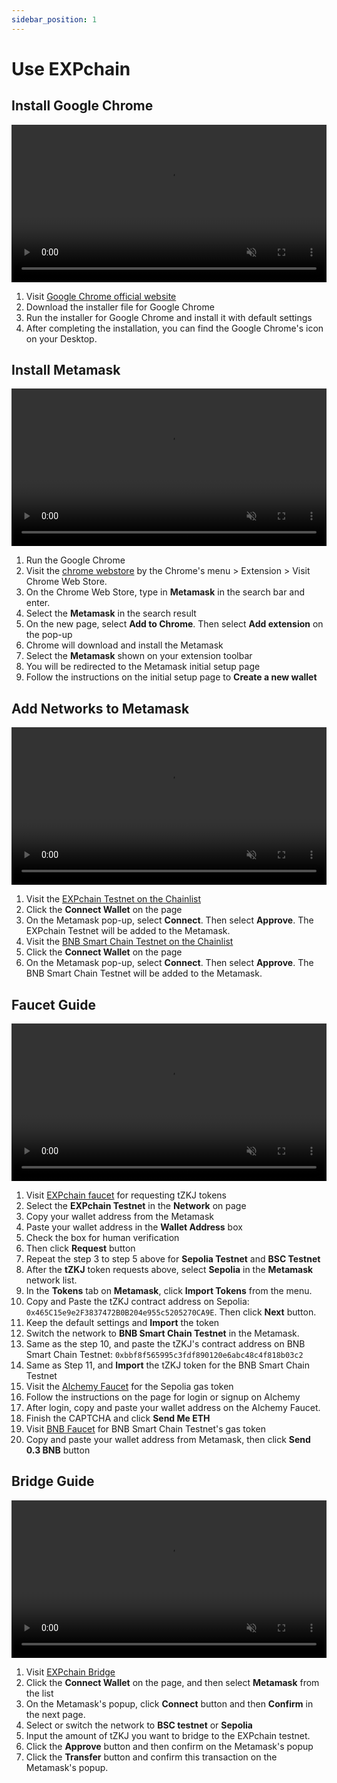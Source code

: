```yaml
---
sidebar_position: 1
---
```


# Use EXPchain

## Install Google Chrome

<video width="100%" muted controls>
    <source src="https://visual-asset.polyhedra.network/EXPchain/tutorial_video/01. Download Google Chrome.mp4" type="video/mp4" />
</video>

1. Visit [Google Chrome official website](https://www.google.com/chrome/)
2. Download the installer file for Google Chrome
3. Run the installer for Google Chrome and install it with default settings
4. After completing the installation, you can find the Google Chrome's icon on your Desktop.

## Install Metamask

<video width="100%" muted controls>
    <source src="https://visual-asset.polyhedra.network/EXPchain/tutorial_video/02. Install Metamask.mp4" type="video/mp4" />
</video>

1. Run the Google Chrome
2. Visit the [chrome webstore](https://chromewebstore.google.com/) by the Chrome's menu > Extension > Visit Chrome Web Store.
3. On the Chrome Web Store, type in **Metamask** in the search bar and enter.
4. Select the **Metamask** in the search result
5. On the new page, select **Add to Chrome**. Then select **Add extension** on the pop-up
6. Chrome will download and install the Metamask
7. Select the **Metamask** shown on your extension toolbar
8. You will be redirected to the Metamask initial setup page
9. Follow the instructions on the initial setup page to **Create a new wallet**

## Add Networks to Metamask

<video width="100%" muted controls>
    <source src="https://visual-asset.polyhedra.network/EXPchain/tutorial_video/03. Wallet Network Configuration.mp4" type="video/mp4" />
</video>

1. Visit the [EXPchain Testnet on the Chainlist](https://chainlist.org/chain/18880)
2. Click the **Connect Wallet** on the page
3. On the Metamask pop-up, select **Connect**. Then select **Approve**. The EXPchain Testnet will be added to the Metamask.
4. Visit the [BNB Smart Chain Testnet on the Chainlist](https://chainlist.org/chain/97)
5. Click the **Connect Wallet** on the page
6. On the Metamask pop-up, select **Connect**. Then select **Approve**. The BNB Smart Chain Testnet will be added to the Metamask.

## Faucet Guide

<video width="100%" muted controls>
    <source src="https://visual-asset.polyhedra.network/EXPchain/tutorial_video/04. Faucet Guide.mp4" type="video/mp4" />
</video>

1. Visit [EXPchain faucet](https://faucet.expchain.ai) for requesting tZKJ tokens
2. Select the **EXPchain Testnet** in the **Network** on page
3. Copy your wallet address from the Metamask
4. Paste your wallet address in the **Wallet Address** box
5. Check the box for human verification
6. Then click **Request** button
7. Repeat the step 3 to step 5 above for **Sepolia Testnet** and **BSC Testnet**
8. After the **tZKJ** token requests above, select **Sepolia** in the **Metamask** network list.
9. In the **Tokens** tab on **Metamask**, click **Import Tokens** from the menu.
10. Copy and Paste the tZKJ contract address on Sepolia: `0x465C15e9e2F3837472B0B204e955c5205270CA9E`. Then click **Next** button.
11. Keep the default settings and **Import** the token
12. Switch the network to **BNB Smart Chain Testnet** in the Metamask.
13. Same as the step 10, and paste the tZKJ's contract address on BNB Smart Chain Testnet: `0xbbf8f565995c3fdf890120e6abc48c4f818b03c2`
14. Same as Step 11, and **Import** the tZKJ token for the BNB Smart Chain Testnet
15. Visit the [Alchemy Faucet](https://www.alchemy.com/faucets/ethereum-sepolia) for the Sepolia gas token
16. Follow the instructions on the page for login or signup on Alchemy
17. After login, copy and paste your wallet address on the Alchemy Faucet.
18. Finish the CAPTCHA and click **Send Me ETH**
19. Visit [BNB Faucet](https://www.bnbchain.org/en/testnet-faucet) for BNB Smart Chain Testnet's gas token
20. Copy and paste your wallet address from Metamask, then click **Send 0.3 BNB** button

## Bridge Guide

<video width="100%" muted controls>
    <source src="https://visual-asset.polyhedra.network/EXPchain/tutorial_video/05. Bridge Guide.mp4" type="video/mp4" />
</video>

1. Visit [EXPchain Bridge](https://bridge.expchain.ai/bridge)
2. Click the **Connect Wallet** on the page, and then select **Metamask** from the list
3. On the Metamask's popup, click **Connect** button and then **Confirm** in the next page.
4. Select or switch the network to **BSC testnet** or **Sepolia**
5. Input the amount of tZKJ you want to bridge to the EXPchain testnet.
6. Click the **Approve** button and then confirm on the Metamask's popup
7. Click the **Transfer** button and confirm this transaction on the Metamask's popup.
